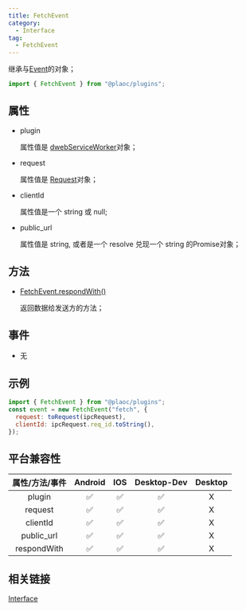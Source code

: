```yaml
---
title: FetchEvent
category:
  - Interface
tag:
  - FetchEvent
---
```


继承与[Event](https://developer.mozilla.org/zh-CN/docs/Web/API/Event)的对象；

```js
import { FetchEvent } from "@plaoc/plugins";
```

## 属性

  - plugin

    属性值是 [dwebServiceWorker](../../plugin/dweb-service-worker/index.md)对象；

  - request

    属性值是 [Request](https://developer.mozilla.org/zh-CN/docs/Web/API/Request)对象；

  - clientId

    属性值是一个 string 或 null;


  - public_url

    属性值是 string, 或者是一个 resolve 兑现一个 string 的Promise对象；

## 方法

  - [FetchEvent.respondWith()](./respond-with.md)

    返回数据给发送方的方法；

## 事件

  - 无

## 示例
```js
import { FetchEvent } from "@plaoc/plugins";
const event = new FetchEvent("fetch", {
  request: toRequest(ipcRequest),
  clientId: ipcRequest.req_id.toString(),
});
```


## 平台兼容性

| 属性/方法/事件   | Android | IOS | Desktop-Dev | Desktop |
|:--------------:|:-------:|:---:|:-----------:|:-------:|
| plugin         | ✅      | ✅  | ✅           | X       |
| request        | ✅      | ✅  | ✅           | X       |
| clientId       | ✅      | ✅  | ✅           | X       |
| public_url     | ✅      | ✅  | ✅           | X       |
| respondWith    | ✅      | ✅  | ✅           | X       |
 

## 相关链接
[Interface](../index.md)


